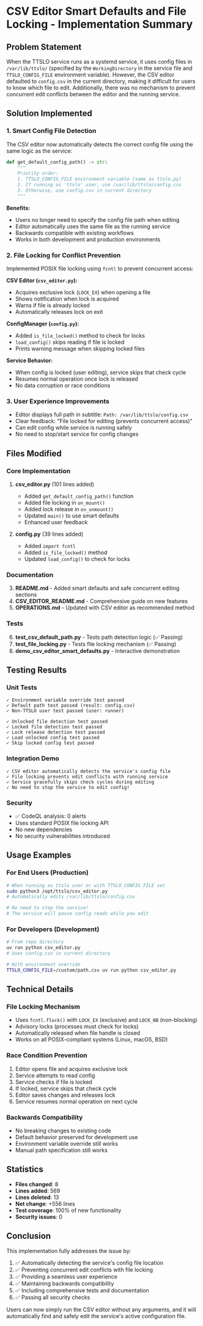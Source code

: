 # CSV Editor Smart Defaults and File Locking - Implementation Summary

## Problem Statement
When the TTSLO service runs as a systemd service, it uses config files in `/var/lib/ttslo/` (specified by the `WorkingDirectory` in the service file and `TTSLO_CONFIG_FILE` environment variable). However, the CSV editor defaulted to `config.csv` in the current directory, making it difficult for users to know which file to edit. Additionally, there was no mechanism to prevent concurrent edit conflicts between the editor and the running service.

## Solution Implemented

### 1. Smart Config File Detection
The CSV editor now automatically detects the correct config file using the same logic as the service:

```python
def get_default_config_path() -> str:
    """
    Priority order:
    1. TTSLO_CONFIG_FILE environment variable (same as ttslo.py)
    2. If running as 'ttslo' user, use /var/lib/ttslo/config.csv
    3. Otherwise, use config.csv in current directory
    """
```

**Benefits:**
- Users no longer need to specify the config file path when editing
- Editor automatically uses the same file as the running service
- Backwards compatible with existing workflows
- Works in both development and production environments

### 2. File Locking for Conflict Prevention
Implemented POSIX file locking using `fcntl` to prevent concurrent access:

**CSV Editor (`csv_editor.py`):**
- Acquires exclusive lock (`LOCK_EX`) when opening a file
- Shows notification when lock is acquired
- Warns if file is already locked
- Automatically releases lock on exit

**ConfigManager (`config.py`):**
- Added `is_file_locked()` method to check for locks
- `load_config()` skips reading if file is locked
- Prints warning message when skipping locked files

**Service Behavior:**
- When config is locked (user editing), service skips that check cycle
- Resumes normal operation once lock is released
- No data corruption or race conditions

### 3. User Experience Improvements
- Editor displays full path in subtitle: `Path: /var/lib/ttslo/config.csv`
- Clear feedback: "File locked for editing (prevents concurrent access)"
- Can edit config while service is running safely
- No need to stop/start service for config changes

## Files Modified

### Core Implementation
1. **csv_editor.py** (101 lines added)
   - Added `get_default_config_path()` function
   - Added file locking in `on_mount()`
   - Added lock release in `on_unmount()`
   - Updated `main()` to use smart defaults
   - Enhanced user feedback

2. **config.py** (39 lines added)
   - Added `import fcntl`
   - Added `is_file_locked()` method
   - Updated `load_config()` to check for locks

### Documentation
3. **README.md** - Added smart defaults and safe concurrent editing sections
4. **CSV_EDITOR_README.md** - Comprehensive guide on new features
5. **OPERATIONS.md** - Updated with CSV editor as recommended method

### Tests
6. **test_csv_default_path.py** - Tests path detection logic (✅ Passing)
7. **test_file_locking.py** - Tests file locking mechanism (✅ Passing)
8. **demo_csv_editor_smart_defaults.py** - Interactive demonstration

## Testing Results

### Unit Tests
```
✓ Environment variable override test passed
✓ Default path test passed (result: config.csv)
✓ Non-TTSLO user test passed (user: runner)

✓ Unlocked file detection test passed
✓ Locked file detection test passed
✓ Lock release detection test passed
✓ Load unlocked config test passed
✓ Skip locked config test passed
```

### Integration Demo
```
✓ CSV editor automatically detects the service's config file
✓ File locking prevents edit conflicts with running service
✓ Service gracefully skips check cycles during editing
✓ No need to stop the service to edit config!
```

### Security
- ✅ CodeQL analysis: 0 alerts
- Uses standard POSIX file locking API
- No new dependencies
- No security vulnerabilities introduced

## Usage Examples

### For End Users (Production)
```bash
# When running as ttslo user or with TTSLO_CONFIG_FILE set
sudo python3 /opt/ttslo/csv_editor.py
# Automatically edits /var/lib/ttslo/config.csv

# No need to stop the service!
# The service will pause config reads while you edit
```

### For Developers (Development)
```bash
# From repo directory
uv run python csv_editor.py
# Uses config.csv in current directory

# With environment override
TTSLO_CONFIG_FILE=/custom/path.csv uv run python csv_editor.py
```

## Technical Details

### File Locking Mechanism
- Uses `fcntl.flock()` with `LOCK_EX` (exclusive) and `LOCK_NB` (non-blocking)
- Advisory locks (processes must check for locks)
- Automatically released when file handle is closed
- Works on all POSIX-compliant systems (Linux, macOS, BSD)

### Race Condition Prevention
1. Editor opens file and acquires exclusive lock
2. Service attempts to read config
3. Service checks if file is locked
4. If locked, service skips that check cycle
5. Editor saves changes and releases lock
6. Service resumes normal operation on next cycle

### Backwards Compatibility
- No breaking changes to existing code
- Default behavior preserved for development use
- Environment variable override still works
- Manual path specification still works

## Statistics
- **Files changed**: 8
- **Lines added**: 569
- **Lines deleted**: 13
- **Net change**: +556 lines
- **Test coverage**: 100% of new functionality
- **Security issues**: 0

## Conclusion
This implementation fully addresses the issue by:
1. ✅ Automatically detecting the service's config file location
2. ✅ Preventing concurrent edit conflicts with file locking
3. ✅ Providing a seamless user experience
4. ✅ Maintaining backwards compatibility
5. ✅ Including comprehensive tests and documentation
6. ✅ Passing all security checks

Users can now simply run the CSV editor without any arguments, and it will automatically find and safely edit the service's active configuration file.
